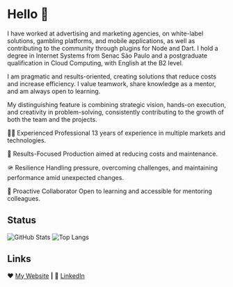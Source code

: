 # Hello 👋

I have worked at advertising and marketing agencies, on white-label solutions, gambling platforms, and mobile applications, as well as contributing to the community through plugins for Node and Dart. I hold a degree in Internet Systems from Senac São Paulo and a postgraduate qualification in Cloud Computing, with English at the B2 level.

I am pragmatic and results-oriented, creating solutions that reduce costs and increase efficiency. I value teamwork, share knowledge as a mentor, and am always open to learning.

My distinguishing feature is combining strategic vision, hands-on execution, and creativity in problem-solving, consistently contributing to the growth of both the team and the projects.

🧔‍♂️ Experienced Professional
13 years of experience in multiple markets and technologies.

🎯 Results-Focused
Production aimed at reducing costs and maintenance.

🪖 Resilience
Handling pressure, overcoming challenges, and maintaining performance amid unexpected changes.

👥 Proactive Collaborator
Open to learning and accessible for mentoring colleagues.


## Status
![GitHub Stats](https://github-readme-stats.vercel.app/api?username=ogilvieira&show_icons=true&theme=gruvbox&show=prs_merged)
![Top Langs](https://github-readme-stats.vercel.app/api/top-langs/?username=ogilvieira&theme=gruvbox&layout=donut)

## Links
❤️ [My Website](https://ogilvieira.com.br/) **|**
👔 [LinkedIn](https://www.linkedin.com/in/ogilvieira/)
